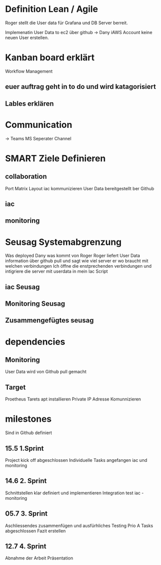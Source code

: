 # Definition Lean / Agile 
Roger stellt die User data für Grafana und DB Server berreit. 

Implemenatin User Data to ec2 über github -> Dany 
iAWS Account keine neuen User erstellen.

# Kanban board erklärt 
Workflow Management

## euer auftrag geht in to do und wird katagorisiert 

## Lables erklären

# Communication 
-> Teams MS
Seperater Channel 

# SMART Ziele Definieren 

## collaboration
Port Matrix 
Layout iac kommunizieren
User Data bereitgestellt ber Github

## iac

## monitoring 

# Seusag Systemabgrenzung
Was deployed Dany was kommt von Roger 
Roger liefert User Data information über github pull und sagt wie viel server er wo braucht mit welchen verbindungen 
Ich öffne die enstprechenden verbindungen und intigriere die server mit userdata in mein Iac Script 

## iac Seusag

## Monitoring Seusag 

## Zusammengefügtes seusag

# dependencies


## Monitoring
User Data wird von Github pull gemacht

## Target
Proetheus Tarets apt installieren 
Private IP Adresse Komunnizieren


# milestones 
Sind in Github definiert

## 15.5 1.Sprint
Project kick off abgeschlossen
Individuelle Tasks angefangen iac und monitoring

## 14.6 2. Sprint 
Schnittstellen klar definiert und implementieren
Integration test iac - monitoring 

## 05.7 3. Sprint
Aschliessendes zusammenfügen und ausfürhliches Testing
Prio A Tasks abgeschlossen 
Fazit erstellen 

## 12.7 4. Sprint 
Abnahme der Arbeit 
Präsentation 

